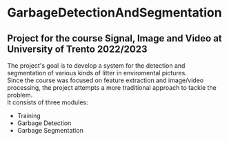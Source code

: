# GarbageDetectionAndSegmentation
Project for the course **Signal, Image and Video** at University of Trento 2022/2023
---
The project's goal is to develop a system for the detection and segmentation of various kinds of litter in enviromental pictures.  
Since the course was focused on feature extraction and image/video processing, the project attempts a more traditional approach to tackle the problem.    
It consists of three modules:
- Training
- Garbage Detection
- Garbage Segmentation


